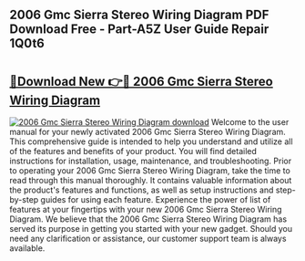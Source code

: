 ## 2006 Gmc Sierra Stereo Wiring Diagram PDF Download Free - Part-A5Z User Guide Repair 1Q0t6

# <h2><a href="http://dflk7c.blite.top/?on=2006+Gmc+Sierra+Stereo+Wiring+Diagram">🔗Download New 👉🔴 2006 Gmc Sierra Stereo Wiring Diagram</a></h2>

[![2006 Gmc Sierra Stereo Wiring Diagram download](https://i.imgur.com/lujVjoI.png)](http://dflk7c.blite.top/?on=2006+Gmc+Sierra+Stereo+Wiring+Diagram)
Welcome to the user manual for your newly activated 2006 Gmc Sierra Stereo Wiring Diagram. This comprehensive guide is intended to help you understand and utilize all of the features and benefits of your product. You will find detailed instructions for installation, usage, maintenance, and troubleshooting. Prior to operating your 2006 Gmc Sierra Stereo Wiring Diagram, take the time to read through this manual thoroughly. It contains valuable information about the product's features and functions, as well as setup instructions and step-by-step guides for using each feature. Experience the power of list of features at your fingertips with your new 2006 Gmc Sierra Stereo Wiring Diagram. We believe that the 2006 Gmc Sierra Stereo Wiring Diagram has served its purpose in getting you started with your new gadget. Should you need any clarification or assistance, our customer support team is always available.
